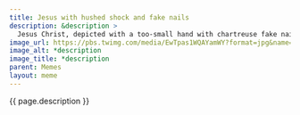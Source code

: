 ```yaml
---
title: Jesus with hushed shock and fake nails
description: &description >
  Jesus Christ, depicted with a too-small hand with chartreuse fake nails on it over his closed mouth, implying hushed shock.
image_url: https://pbs.twimg.com/media/EwTpas1WQAYamWY?format=jpg&name=small
image_alt: *description
image_title: *description
parent: Memes
layout: meme
---
```


{{ page.description }}
